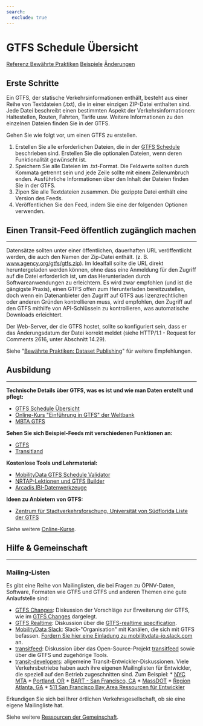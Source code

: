 ```yaml
---
search:
  exclude: true
---
```


# GTFS Schedule Übersicht

<div class="landing-page">
   <a class="button" href="reference">Referenz
</a>  <a class="button" href="best-practices">Bewährte Praktiken</a>
   <a class="button" href="examples">Beispiele</a>
   <a class="button" href="changes">Änderungen</a>
</div>

## Erste Schritte

Ein GTFS, der statische Verkehrsinformationen enthält, besteht aus einer Reihe von Textdateien (.txt), die in einer einzigen ZIP-Datei enthalten sind. Jede Datei beschreibt einen bestimmten Aspekt der Verkehrsinformationen: Haltestellen, Routen, Fahrten, Tarife usw. Weitere Informationen zu den einzelnen Dateien finden Sie in der GTFS.

Gehen Sie wie folgt vor, um einen GTFS zu erstellen.

1. Erstellen Sie alle erforderlichen Dateien, die in der [GTFS Schedule](reference) beschrieben sind. Erstellen Sie die optionalen Dateien, wenn deren Funktionalität gewünscht ist.
1. Speichern Sie alle Dateien im .txt-Format. Die Feldwerte sollten durch Kommata getrennt sein und jede Zeile sollte mit einem Zeilenumbruch enden. Ausführliche Informationen über den Inhalt der Dateien finden Sie in der GTFS.
1. Zipen Sie alle Textdateien zusammen. Die gezippte Datei enthält eine Version des Feeds.
1. Veröffentlichen Sie den Feed, indem Sie eine der folgenden Optionen verwenden.

## Einen Transit-Feed öffentlich zugänglich machen

<hr/>

Datensätze sollten unter einer öffentlichen, dauerhaften URL veröffentlicht werden, die auch den Namen der Zip-Datei enthält. (z. B. www.agency.org/gtfs/gtfs.zip). Im Idealfall sollte die URL direkt heruntergeladen werden können, ohne dass eine Anmeldung für den Zugriff auf die Datei erforderlich ist, um das Herunterladen durch Softwareanwendungen zu erleichtern. Es wird zwar empfohlen (und ist die gängigste Praxis), einen GTFS offen zum Herunterladen bereitzustellen, doch wenn ein Datenanbieter den Zugriff auf GTFS aus lizenzrechtlichen oder anderen Gründen kontrollieren muss, wird empfohlen, den Zugriff auf den GTFS mithilfe von API-Schlüsseln zu kontrollieren, was automatische Downloads erleichtert.

Der Web-Server, der die GTFS hostet, sollte so konfiguriert sein, dass er das Änderungsdatum der Datei korrekt meldet (siehe HTTP/1.1 - Request for Comments 2616, unter Abschnitt 14.29).

Siehe "[Bewährte Praktiken: Dataset Publishing](best-practices/#dataset-publishing-general-practices)" für weitere Empfehlungen.

## Ausbildung

<hr/>

**Technische Details über GTFS, was es ist und wie man Daten erstellt und pflegt:**

- [GTFS Schedule Übersicht](schedule/)
- [Online-Kurs "Einführung in GTFS" der Weltbank](https://olc.worldbank.org/content/introduction-general-transit-feed-specification-gtfs-and-informal-transit-system-mapping)
- [MBTA GTFS](https://mybinder.org/v2/gh/mbta/gtfs_onboarding/main?urlpath=lab/tree/GTFS_Onboarding.ipynb)

**Sehen Sie sich Beispiel-Feeds mit verschiedenen Funktionen an:**

- [GTFS](https://database.mobilitydata.org/)
- [Transitland](https://www.transit.land/)

**Kostenlose Tools und Lehrmaterial:**

- [MobilityData GTFS Schedule Validator](https://gtfs-validator.mobilitydata.org)
- [NRTAP-Lektionen und GTFS Builder](https://www.nationalrtap.org/Technology-Tools/GTFS-Builder/Support)
- [Arcadis IBI-Datenwerkzeuge](https://www.ibigroup.com/ibi-products/transit-data-tools/)

**Ideen zu Anbietern von GTFS:**

- [Zentrum für Stadtverkehrsforschung, Universität von Südflorida Liste der GTFS](https://docs.google.com/spreadsheets/u/1/d/1Gc9mu4BIYC8ORpv2IbbVnT3q8VQ3xkeY7Hz068vT_GQ/pubhtml)

Siehe weitere [Online-Kurse](../resources/other/#on-line-courses).


## Hilfe & Gemeinschaft

<hr/>

### Mailing-Listen

Es gibt eine Reihe von Mailinglisten, die bei Fragen zu ÖPNV-Daten, Software, Formaten wie GTFS und GTFS und anderen Themen eine gute Anlaufstelle sind:

* [GTFS Changes](https://groups.google.com/group/gtfs-changes): Diskussion der Vorschläge zur Erweiterung der GTFS, wie im [GTFS Changes](https://github.com/google/transit/blob/master/gtfs/CHANGES.md) dargelegt.
* [GTFS Realtime](https://groups.google.com/group/gtfs-realtime): Diskussion über die [GTFS-realtime specification](https://github.com/google/transit/tree/master/gtfs-realtime).
* [MobilityData Slack](https://mobilitydata-io.slack.com/): Slack-"Organisation" mit Kanälen, die sich mit GTFS befassen. [Fordern Sie hier eine Einladung zu mobilitydata-io.slack.com](https://share.mobilitydata.org/slack) an.
* [transitfeed](https://groups.google.com/group/transitfeed): Diskussion über das Open-Source-Projekt [transitfeed](https://groups.google.com/group/transitfeed) sowie über die GTFS und zugehörige Tools.
* [transit-developers](https://groups.google.com/group/transit-developers): allgemeine Transit-Entwickler-Diskussionen. Viele Verkehrsbetriebe haben auch ihre eigenen Mailinglisten für Entwickler, die speziell auf den Betrieb zugeschnitten sind. Zum Beispiel:
      * [NYC MTA](https://groups.google.com/group/mtadeveloperresources)
      * [Portland, OR](https://groups.google.com/group/transit-developers-pdx)
      * [BART - San Francisco, CA](https://groups.google.com/group/bart-developers)
      * [MassDOT](https://groups.google.com/group/massdotdevelopers)
      * [Region Atlanta, GA](https://groups.google.com/forum/#!forum/atl-transit-developers)
      * [511 San Francisco Bay Area Ressourcen für Entwickler](https://groups.google.com/forum/#!forum/511sfbaydeveloperresources)

Erkundigen Sie sich bei Ihrer örtlichen Verkehrsgesellschaft, ob sie eine eigene Mailingliste hat.


Siehe weitere [Ressourcen der Gemeinschaft](../resources/community).
